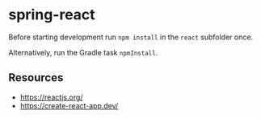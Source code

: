 # spring-react

Before starting development run `npm install` in the `react` subfolder once.

Alternatively, run the Gradle task `npmInstall`.

## Resources

- https://reactjs.org/
- https://create-react-app.dev/
